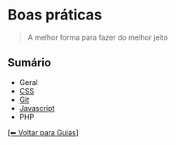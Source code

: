 # Boas práticas
> A melhor forma para fazer do melhor jeito

## Sumário
- Geral
- [CSS](https://github.com/mktvirtual/guides/tree/master/boas-praticas/CSS)
- [Git](https://github.com/mktvirtual/guides/tree/master/boas-praticas/git)
- [Javascript](https://github.com/mktvirtual/guides/tree/master/boas-praticas)
- PHP

[[⬅︎ Voltar para Guias]](https://github.com/mktvirtual/guides)
